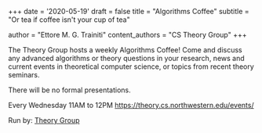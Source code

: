 +++
date = '2020-05-19'
draft = false
title = "Algorithms Coffee"
subtitle = "Or tea if coffee isn't your cup of tea"

author = "Ettore M. G. Trainiti"
content_authors = "CS Theory Group"
+++

The Theory Group hosts a weekly Algorithms Coffee!  Come and discuss any advanced algorithms or theory questions in your research, news and current events in theoretical computer science, or topics from recent theory seminars.

There will be no formal presentations.

Every Wednesday
11AM to 12PM
<https://theory.cs.northwestern.edu/events/>

Run by: [Theory Group](https://theory.cs.northwestern.edu/people/)
